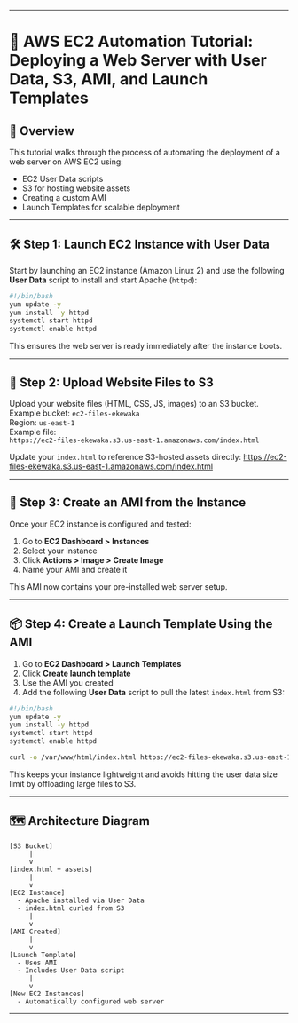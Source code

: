 

***

# 🚀 AWS EC2 Automation Tutorial: Deploying a Web Server with User Data, S3, AMI, and Launch Templates

## 🧩 Overview

This tutorial walks through the process of automating the deployment of a web server on AWS EC2 using:

*   EC2 User Data scripts
*   S3 for hosting website assets
*   Creating a custom AMI
*   Launch Templates for scalable deployment

***

## 🛠️ Step 1: Launch EC2 Instance with User Data

Start by launching an EC2 instance (Amazon Linux 2) and use the following **User Data** script to install and start Apache (`httpd`):

```bash
#!/bin/bash
yum update -y
yum install -y httpd
systemctl start httpd
systemctl enable httpd
```

This ensures the web server is ready immediately after the instance boots.

***

## 📁 Step 2: Upload Website Files to S3

Upload your website files (HTML, CSS, JS, images) to an S3 bucket.\
Example bucket: `ec2-files-ekewaka`\
Region: `us-east-1`\
Example file:\
`https://ec2-files-ekewaka.s3.us-east-1.amazonaws.com/index.html`

Update your `index.html` to reference S3-hosted assets directly:
https://ec2-files-ekewaka.s3.us-east-1.amazonaws.com/index.html


***

## 🧬 Step 3: Create an AMI from the Instance

Once your EC2 instance is configured and tested:

1.  Go to **EC2 Dashboard > Instances**
2.  Select your instance
3.  Click **Actions > Image > Create Image**
4.  Name your AMI and create it

This AMI now contains your pre-installed web server setup.

***

## 📦 Step 4: Create a Launch Template Using the AMI

1.  Go to **EC2 Dashboard > Launch Templates**
2.  Click **Create launch template**
3.  Use the AMI you created
4.  Add the following **User Data** script to pull the latest `index.html` from S3:

```bash
#!/bin/bash
yum update -y
yum install -y httpd
systemctl start httpd
systemctl enable httpd

curl -o /var/www/html/index.html https://ec2-files-ekewaka.s3.us-east-1.amazonaws.com/index.html
```

This keeps your instance lightweight and avoids hitting the user data size limit by offloading large files to S3.

***

## 🗺️ Architecture Diagram

    [S3 Bucket]
         |
         v
    [index.html + assets]
         |
         v
    [EC2 Instance]
      - Apache installed via User Data
      - index.html curled from S3
         |
         v
    [AMI Created]
         |
         v
    [Launch Template]
      - Uses AMI
      - Includes User Data script
         |
         v
    [New EC2 Instances]
      - Automatically configured web server

***

